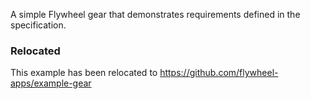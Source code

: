 A simple Flywheel gear that demonstrates requirements defined in the specification.

### Relocated
This example has been relocated to https://github.com/flywheel-apps/example-gear
